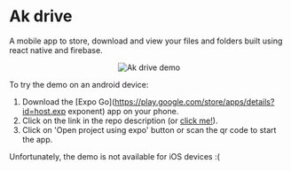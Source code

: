 # Ak drive

A mobile app to store, download and view your files and folders built using react native and firebase.

<p align="center">
  <img src="Ak-drive-demo.gif" alt="Ak drive demo" />
</p>

To try the demo on an android device:
1. Download the [Expo Go](https://play.google.com/store/apps/details?id=host.exp     exponent) app on your phone.
2. Click on the link in the repo description (or [click me!](https://expo.io/@abdulkadir78/projects/Ak-drive)).
3. Click on 'Open project using expo' button or scan the qr code to start the app.

Unfortunately, the demo is not available for iOS devices :(
